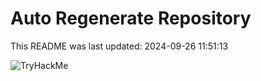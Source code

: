 # Auto Regenerate Repository

This README was last updated: 2024-09-26 11:51:13

 ![TryHackMe](https://tryhackme.com/badge/533634)